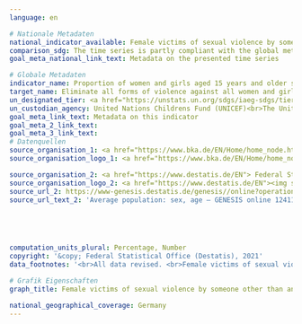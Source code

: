 ```yaml
---
language: en    

# Nationale Metadaten    
national_indicator_available: Female victims of sexual violence by someone other than an intimate partner    
comparison_sdg: The time series is partly compliant with the global metadata.    
goal_meta_national_link_text: Metadata on the presented time series    

# Globale Metadaten    
indicator_name: Proportion of women and girls aged 15 years and older subjected to sexual violence by persons other than an intimate partner in the previous 12 months, by age and place of occurrence    
target_name: Eliminate all forms of violence against all women and girls in the public and private spheres, including trafficking and sexual and other types of exploitation    
un_designated_tier: <a href="https://unstats.un.org/sdgs/iaeg-sdgs/tier-classification/" title="Click here for more information on the UN tier classification."  target="_blank">Tier II</a>    
un_custodian_agency: United Nations Childrens Fund (UNICEF)<br>The United Nations Entity for Gender Equality and the Empowerment of Women (UN Women)<br>United Nations Population Fund (UNFPA)<br>World Health Organization (WHO)<br>United Nations Office on Drugs and Crime (UNODC)    
goal_meta_link_text: Metadata on this indicator    
goal_meta_2_link_text:     
goal_meta_3_link_text:         
# Datenquellen
source_organisation_1: <a href="https://www.bka.de/EN/Home/home_node.htm"> Federal Criminal Police Office </a>
source_organisation_logo_1: <a href="https://www.bka.de/EN/Home/home_node.htm"><img src="https://g205sdgs.github.io/sdg-indicators/public/OrgImgEn/bka.png" alt="Logo bka" style="height:60px; width:148px"/></a>

source_organisation_2: <a href="https://www.destatis.de/EN"> Federal Statistical Office (Destatis) </a>
source_organisation_logo_2: <a href="https://www.destatis.de/EN"><img src="https://g205sdgs.github.io/sdg-indicators/public/OrgImgEn/destatis.png" alt="Logo destatis" style="height:60px; width:148px"/></a>
source_url_2: https://www-genesis.destatis.de/genesis//online?operation=table&code=12411-0041&bypass=true&language=en
source_url_text_2: 'Average population: sex, age – GENESIS online 12411-0041'




    
computation_units_plural: Percentage, Number    
copyright: '&copy; Federal Statistical Office (Destatis), 2021'    
data_footnotes: '<br>All data revised. <br>Female victims of sexual violence by someone other than an intimate partner (in %): 2020 preliminary data. <br>The calculation differs from the Police Crime Statistics (number of victims per 100,000 inhabitants of the corresponding segment of the population; population as of December 31 of the previous year).'    

# Grafik Eigenschaften    
graph_title: Female victims of sexual violence by someone other than an intimate partner    

national_geographical_coverage: Germany    
---
```


<span></span>